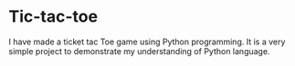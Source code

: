 # Tic-tac-toe
I have made a ticket tac Toe game using Python programming. It is a very simple project to demonstrate my understanding of Python language.
